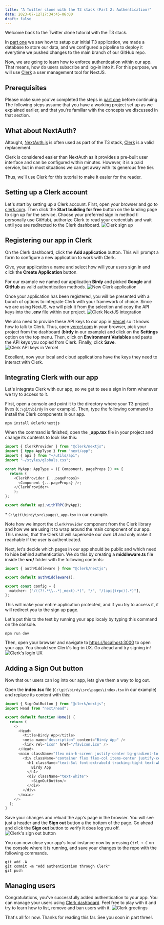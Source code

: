 ```yaml
---
title: "A Twitter clone with the T3 stack (Part 2: Authentication)"
date: 2023-07-12T17:34:45-06:00
draft: false
---
```


Welcome back to the Twitter clone tutorial with the T3 stack.

In [part one](../t3-tutorial-part-1) we saw how to setup our initial T3 application, we made a database to store our data, and we configured a pipeline to deploy it everytime we pushed changes to the main branch of our GitHub repo.

Now, we are going to learn how to enforce authentication within our app. That means, how do users subscribe and log-in into it. For this purpose, we will use [Clerk](https://clerk.com) a user management tool for NextJS.

## Prerequisites
Please make sure you've completed the steps in [part one](../t3-tutorial-part-1) before continuing. The following steps assume that you have a working project set up as we explained earlier, and that you're familiar with the concepts we discussed in that section.

## What about NextAuth?
Altought, [NextAuth.js](https://next-auth.js.org/) is often used as part of the T3 stack, [Clerk](https://clerk.com) is a valid replacement.

Clerk is considered easier than NextAuth as it provides a pre-built user interface and can be configured within minutes. However, it is a paid service, but in most situations we can get away with its generous free tier.

Thus, we'll use Clerk for this tutorial to make it easier for the reader.

## Setting up a Clerk account
Let's start by setting up a Clerk account. First, open your browser and go to [clerk.com](https://clerk.com). Then click the **Start building for free** button on the landing page to sign up for the service. Choose your preferred sign in method (I personally use GitHub), authorize Clerk to read your credentials and wait until you are redirected to the Clerk dashboard. 
![Clerk sign up](images/clerk-sign-up.gif)

## Registering our app in Clerk
On the Clerk dashboard, click the **Add application** button. This will prompt a form to configure a new application to work with Clerk.

Give, your application a name and select how will your users sign in and click the **Create Application** button.

For our example we named our application **Birdy** and picked **Google** and **GitHub** as valid authentication methods.
![New Clerk application](images/clerk-new-application.png)

Once your application has been registered, you will be presented with a bunch of options to integrate Clerk with your framework of choice. Since we are using NextJS, we will pick it from the selection and copy the API keys into the **.env** file within our project.
![Clerk NextJS integration](images/clerk-nextjs.png)

We also need to provide these API keys to our app in [Vercel](https://vercel.com) so it knows how to talk to Clerk. Thus, open [vercel.com](https://vercel.com) in your browser, pick your project from the dashboard (**birdy** in our example) and click on the **Settings** option on the top menu. Then, click on **Environment Variables** and paste the API keys you copied from Clerk. Finally, click **Save**.
![Clerk API keys in Vercel](images/vercel-clerk-keys.png)

Excellent, now your local and cloud applications have the keys they need to interact with Clerk. 

## Integrating Clerk with our app
Let's integrate Clerk with our app, so we get to see a sign in form whenever we try to access to it.

First, open a console and point it to the directory where your T3 project lives (`C:\git\birdy` in our example). Then, type the following command to install the Clerk components in our app. 
```text
npm install @clerk/nextjs
```

When the command is finished, open the **_app.tsx** file in your project and change its contents to look like this:
```typescript
import { ClerkProvider } from "@clerk/nextjs";
import { type AppType } from "next/app";
import { api } from "~/utils/api";
import "~/styles/globals.css";

const MyApp: AppType = ({ Component, pageProps }) => {
  return (
    <ClerkProvider {...pageProps}>
      <Component {...pageProps} />;
    </ClerkProvider>
    );
};

export default api.withTRPC(MyApp);
```
\* `C:\git\birdy\src\pages\_app.tsx` in our example.

Note how we import the `ClerkProvider` component from the Clerk library and how we are using it to wrap around the main component of our app. This means, that the Clerk UI will supersede our own UI and only make it reachable if the user is authenticated.

Next, let's decide which pages in our app should be public and which need to hide behind authentication. We do this by creating a **middleware.ts** file inside the **src/** folder with the following contents:
```typescript
import { authMiddleware } from "@clerk/nextjs";

export default authMiddleware();

export const config = {
  matcher: ["/((?!.*\\..*|_next).*)", "/", "/(api|trpc)(.*)"],
};
```
This will make your entire application protected, and if you try to access it, it will redirect you to the sign up page.

Let's put this to the test by running your app localy by typing this command on the console.
```text
npm run dev
```
Then, open your browser and navigate to [https://localhost:3000](https://localhost:3000) to open your app. You should see Clerk's log-in UX. Go ahead and try signing in!
![Clerk's login UX](images/clerk-login-ux.png)

## Adding a Sign Out button
Now that our users can log into our app, lets give them a way to log out. 

Open the **index.tsx** file (`C:\git\birdy\src\pages\index.tsx` in our example) and replace its content with this:
```typescript
import { SignOutButton } from "@clerk/nextjs";
import Head from "next/head";

export default function Home() {
  return (
    <>
      <Head>
        <title>Birdy App</title>
        <meta name="description" content="Birdy App" />
        <link rel="icon" href="/favicon.ico" />
      </Head>
      <main className="flex min-h-screen justify-center bg-gradient-to-b from-[#2e026d] to-[#15162c]">
        <div className="container flex flex-col items-center justify-center gap-12">
          <h1 className="text-5xl font-extrabold tracking-tight text-white sm:text-[5rem]">
            Birdy App
          </h1>
          <div className="text-white">
            <SignOutButton/>
          </div>
        </div>
      </main>
    </>
  );
}
```

Save your changes and reload the app's page in the browser. You will see just a header and the **Sign out** button a the bottom of the page. Go ahead and click the **Sign out** button to verify it does log you off.
![Clerk's sign out button](images/clerk-sign-out-button.png)

You can now close your app's local instance now by pressing `Ctrl + C` on the console where it is running, and save your changes to the repo with the following commands.
```text
git add -A
git commit -m "Add authentication through Clerk"
git push
```

## Managing users
Congratulations, you've successfully added authentication to your app. You can manage your users using [Clerk dashboard](https://dashboard.clerk.com/). Feel free to play with it and try to learn how to list, remove and ban users with it.
![Clerk greetings](images/clerk-greetings.png)


That's all for now. Thanks for reading this far. See you soon in part three!.